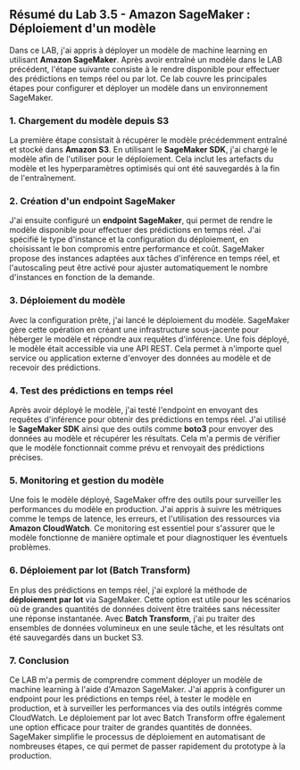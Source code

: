 ## Résumé du Lab 3.5 - Amazon SageMaker : Déploiement d'un modèle

Dans ce LAB, j'ai appris à déployer un modèle de machine learning en utilisant **Amazon SageMaker**. Après avoir entraîné un modèle dans le LAB précédent, l'étape suivante consiste à le rendre disponible pour effectuer des prédictions en temps réel ou par lot. Ce lab couvre les principales étapes pour configurer et déployer un modèle dans un environnement SageMaker.

### 1. Chargement du modèle depuis S3
La première étape consistait à récupérer le modèle précédemment entraîné et stocké dans **Amazon S3**. En utilisant le **SageMaker SDK**, j'ai chargé le modèle afin de l'utiliser pour le déploiement. Cela inclut les artefacts du modèle et les hyperparamètres optimisés qui ont été sauvegardés à la fin de l'entraînement.

### 2. Création d'un endpoint SageMaker
J'ai ensuite configuré un **endpoint SageMaker**, qui permet de rendre le modèle disponible pour effectuer des prédictions en temps réel. J'ai spécifié le type d'instance et la configuration du déploiement, en choisissant le bon compromis entre performance et coût. SageMaker propose des instances adaptées aux tâches d'inférence en temps réel, et l'autoscaling peut être activé pour ajuster automatiquement le nombre d'instances en fonction de la demande.

### 3. Déploiement du modèle
Avec la configuration prête, j'ai lancé le déploiement du modèle. SageMaker gère cette opération en créant une infrastructure sous-jacente pour héberger le modèle et répondre aux requêtes d'inférence. Une fois déployé, le modèle était accessible via une API REST. Cela permet à n'importe quel service ou application externe d'envoyer des données au modèle et de recevoir des prédictions.

### 4. Test des prédictions en temps réel
Après avoir déployé le modèle, j'ai testé l'endpoint en envoyant des requêtes d'inférence pour obtenir des prédictions en temps réel. J'ai utilisé le **SageMaker SDK** ainsi que des outils comme **boto3** pour envoyer des données au modèle et récupérer les résultats. Cela m'a permis de vérifier que le modèle fonctionnait comme prévu et renvoyait des prédictions précises.

### 5. Monitoring et gestion du modèle
Une fois le modèle déployé, SageMaker offre des outils pour surveiller les performances du modèle en production. J'ai appris à suivre les métriques comme le temps de latence, les erreurs, et l'utilisation des ressources via **Amazon CloudWatch**. Ce monitoring est essentiel pour s'assurer que le modèle fonctionne de manière optimale et pour diagnostiquer les éventuels problèmes.

### 6. Déploiement par lot (Batch Transform)
En plus des prédictions en temps réel, j'ai exploré la méthode de **déploiement par lot** via SageMaker. Cette option est utile pour les scénarios où de grandes quantités de données doivent être traitées sans nécessiter une réponse instantanée. Avec **Batch Transform**, j'ai pu traiter des ensembles de données volumineux en une seule tâche, et les résultats ont été sauvegardés dans un bucket S3.

### 7. Conclusion
Ce LAB m'a permis de comprendre comment déployer un modèle de machine learning à l'aide d'Amazon SageMaker. J'ai appris à configurer un endpoint pour les prédictions en temps réel, à tester le modèle en production, et à surveiller les performances via des outils intégrés comme CloudWatch. Le déploiement par lot avec Batch Transform offre également une option efficace pour traiter de grandes quantités de données. SageMaker simplifie le processus de déploiement en automatisant de nombreuses étapes, ce qui permet de passer rapidement du prototype à la production.
